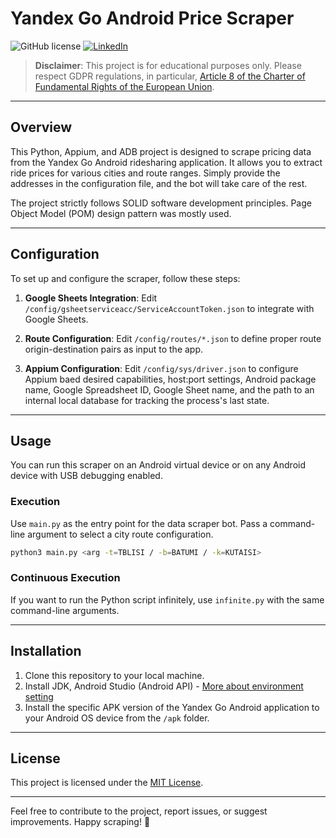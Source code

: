 # Yandex Go Android Price Scraper

![GitHub license](https://img.shields.io/badge/license-MIT-blue.svg) 
[![LinkedIn](https://img.shields.io/badge/LinkedIn-Connect-blue.svg)](https://linkedin.com/in/garayevarif/)

> **Disclaimer**: This project is for educational purposes only. Please respect GDPR regulations, in particular, [Article 8 of the Charter of Fundamental Rights of the European Union](https://eur-lex.europa.eu/legal-content/EN/TXT/HTML/?uri=CELEX:12012P/TXT&from=EN).

---

## Overview

This Python, Appium, and ADB project is designed to scrape pricing data from the Yandex Go Android ridesharing application. It allows you to extract ride prices for various cities and route ranges. Simply provide the addresses in the configuration file, and the bot will take care of the rest.

The project strictly follows SOLID software development principles. Page Object Model (POM) design pattern was mostly used.

---

## Configuration

To set up and configure the scraper, follow these steps:

1. **Google Sheets Integration**: Edit `/config/gsheetserviceacc/ServiceAccountToken.json` to integrate with Google Sheets.

2. **Route Configuration**: Edit `/config/routes/*.json` to define proper route origin-destination pairs as input to the app.

3. **Appium Configuration**: Edit `/config/sys/driver.json` to configure Appium baed desired capabilities, host:port settings, Android package name, Google Spreadsheet ID, Google Sheet name, and the path to an internal local database for tracking the process's last state.

---

## Usage

You can run this scraper on an Android virtual device or on any Android device with USB debugging enabled.

### Execution

Use `main.py` as the entry point for the data scraper bot. Pass a command-line argument to select a city route configuration.

```bash
python3 main.py <arg -t=TBLISI / -b=BATUMI / -k=KUTAISI>
```

### Continuous Execution

If you want to run the Python script infinitely, use `infinite.py` with the same command-line arguments.

---

## Installation

1. Clone this repository to your local machine.
2. Install JDK, Android Studio (Android API) - [More about environment setting](https://anivaz.medium.com/how-to-set-up-appium-with-android-studio-for-mobile-app-testing-a300b7910364)
3. Install the specific APK version of the Yandex Go Android application to your Android OS device from the `/apk` folder.

---

## License

This project is licensed under the [MIT License](LICENSE).

---

Feel free to contribute to the project, report issues, or suggest improvements. Happy scraping! :rocket:
